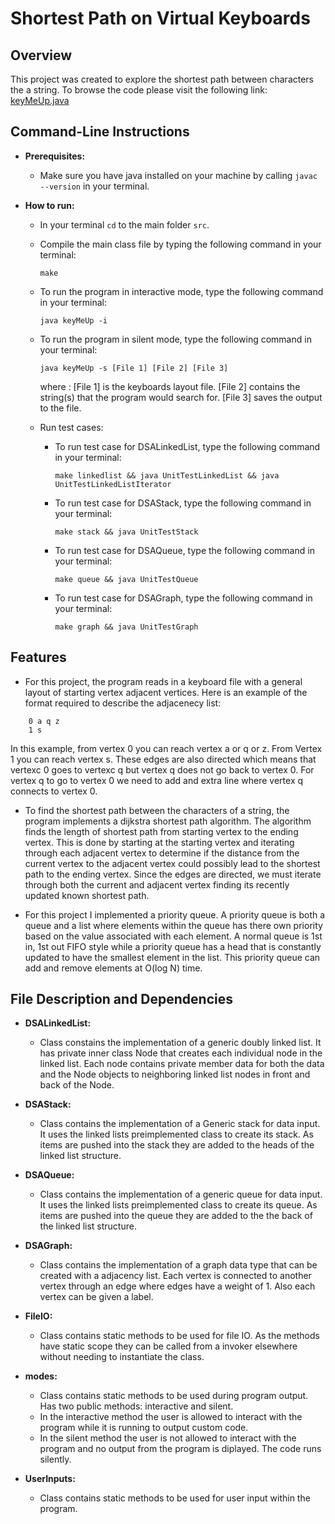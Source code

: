 # Shortest Path on Virtual Keyboards

## Overview
This project was created to explore the shortest path between characters the a string.
To browse the code please visit the following link: [keyMeUp.java]()

## Command-Line Instructions
* **Prerequisites:**
    * Make sure you have java installed on your machine by calling `javac --version` in your terminal.

* **How to run:**
    * In your terminal `cd` to the main folder `src`.

    
    * Compile the main class file by typing the following command in your terminal:
        ```
        make
        ```

    * To run the program in interactive mode, type the following command in your terminal:
        ```
        java keyMeUp -i
        ```

    * To run the program in silent mode, type the following command in your terminal:
        ```
        java keyMeUp -s [File 1] [File 2] [File 3]
        ```
        where :
            [File 1] is the keyboards layout file.
            [File 2] contains the string(s) that the program would search for.
            [File 3] saves the output to the file.

    * Run test cases:
        * To run test case for DSALinkedList, type the following command in your terminal:
            ```
            make linkedlist && java UnitTestLinkedList && java UnitTestLinkedListIterator
            ```
        * To run test case for DSAStack, type the following command in your terminal:
            ```
            make stack && java UnitTestStack
            ```
        * To run test case for DSAQueue, type the following command in your terminal: 
            ```
            make queue && java UnitTestQueue
            ```
        * To run test case for DSAGraph, type the following command in your terminal: 
            ```
            make graph && java UnitTestGraph
            ```

## Features
- For this project, the program reads in a keyboard file with a general layout of starting vertex adjacent vertices.
Here is an example of the format required to describe the adjacenecy list:
```
    0 a q z
    1 s
```
In this example, from vertex 0 you can reach vertex a or q or z. From Vertex 1 you can reach vertex s. These edges are also directed which means that vertexc 0 goes to vertexc q but vertex q does not go back to vertex 0. For vertex q to go to vertex 0 we need to add and extra line where vertex q connects to vertex 0.

- To find the shortest path between the characters of a string, the program implements a dijkstra shortest path algorithm. The algorithm finds the length of shortest path from starting vertex to the ending vertex. This is done by starting at the starting vertex and iterating through each adjacent vertex to determine if the distance from the current vertex to the adjacent vertex could possibly lead to the shortest path to the ending vertex. Since the edges are directed, we must iterate through both the current and adjacent vertex finding its recently updated known shortest path.

- For this project I implemented a priority queue. A priority queue is both a queue and a list where elements within the queue has there own priority based on the value associated with each element. A normal queue is 1st in, 1st out FIFO style while a priority queue has a head that is constantly updated to have the smallest element in the list. This priority queue can add and remove elements at O(log N) time.

## File Description and Dependencies
* **DSALinkedList:**

    * Class constains the implementation of a generic doubly linked list. It has private inner class Node that creates each individual node in the linked list. Each node contains private member data for both the data and the Node objects to neighboring linked list nodes in front and back of the Node. 

* **DSAStack:**

    * Class contains the implementation of a Generic stack for data input. It uses the linked lists preimplemented class to create its stack. As items are pushed into the stack they are added to the heads of the linked list structure.

* **DSAQueue:**

    * Class contains the implementation of a generic queue for data input. It uses the linked lists preimplemented class to create its queue. As items are pushed into the queue they are added to the the back of the linked list structure.

* **DSAGraph:**

    * Class contains the implementation of a graph data type that can be created with a adjacency list. Each vertex is connected to another vertex through an edge where edges have a weight of 1. Also each vertex can be given a label.

* **FileIO:**

    * Class contains static methods to be used for file IO. As the methods have static scope they can be called from a invoker elsewhere without needing to instantiate the class.

* **modes:**

    * Class contains static methods to be used during program output. Has two public methods: interactive and silent.
    * In the interactive method the user is allowed to interact with the program while it is running to output custom code.
    * In the silent method the user is not allowed to interact with the program and no output from the program is diplayed. The code runs silently.

* **UserInputs:**

    * Class contains static methods to be used for user input within the program.

